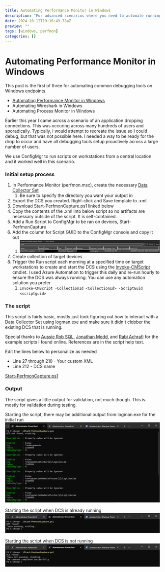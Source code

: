 ```yaml
---
title: Automating Performance Monitor in Windows
description: "For advanced scenarios where you need to automate running Perfmon at scale"
date: 2024-10-12T19:16:49.784Z
preview: ""
tags: [windows, perfmon]
categories: []
---
```


# Automating Performance Monitor in Windows

This post is the first of three for automating common debugging tools on Windows endpoints. 

- [Automating Performance Monitor in Windows](https://potentengineer.com/2024/10/12/automating-performance-monitor-in-windows.html)
- Automating Wireshark in Windows
- Automating Process Monitor in Windows

Earlier this year I came across a scenario of an application dropping connections. This was occuring across many hundreds of users and sporadically. Typically, I would attempt to recreate the issue so I could debug, but that was not possible here. I needed a way to be ready for the drop to occur and have all debugging tools setup proactively across a large number of users.

We use ConfigMgr to run scripts on workstations from a central location and it worked well in this scenario. 

### Initial setup process
1. In Performance Monitor (perfmon.msc), create the necessary [Data Collector Set](https://learn.microsoft.com/en-us/dynamics365/business-central/dev-itpro/administration/create-data-collector-performance-counters)
   1. Be sure to specify the directory you want your output in
2. Export the DCS you created. Right-click and Save template to .xml.
3. Download Start-PerfmonCapture.ps1 linked below
4. Copy the contents of the .xml into below script so no artifacts are necessary outside of the script. It is self-contained.
5. Add a Run Script to ConfigMgr to be ran on devices, Start-PerfmonCapture
6. Add the column for Script GUID to the ConfigMgr console and copy it out
   1. ![](/assets/images/ConfigMgrScriptGUID.png)
7. Create collection of target devices
8. Trigger the Run script each morning at a specified time on target workstations to create and start the DCS using the [Invoke-CMScript](https://learn.microsoft.com/en-us/powershell/module/configurationmanager/invoke-cmscript?view=sccm-ps) cmdlet. I used Azure Automation to trigger this daily and re-run hourly to ensure the DCS was always running. You can use any automation solution you prefer
   1. `Invoke-CMScript -CollectionId <CollectionId> -ScriptGuid <scriptguid>`

### The script
This script is fairly basic, mostly just took figuring out how to interact with a Data Collector Set using logman.exe and make sure it didn't clobber the existing DCS that is running.

Special thanks to [Aussie Rob SQL](https://www.aussierobsql.com/), [Jonathan Medd](https://www.jonathanmedd.net/), and [Rabi Achrafi](https://rabiachrafi.wordpress.com/) for the example scripts I found online. References are in the script help text.

Edit the lines below to personalize as needed

- Line 27 through 210 - Your custom XML
- Line 212 - DCS name

[Start-PerfmonCapture.ps1](https://github.com/PotentEngineer/LabScripts/blob/master/Applications/Start-PerfmonCapture.ps1)

### Output
The script gives a little output for validation, not much though. This is mostly for validation during testing.

Starting the script, there may be additional output from logman.exe for the initial run
![](/assets/images/PerfmonStart1.png)

Starting the script when DCS is already running
![](/assets/images/PerfmonStart2.png)

Starting the script when DCS is not running
![](/assets/images/PerfmonStart3.png)